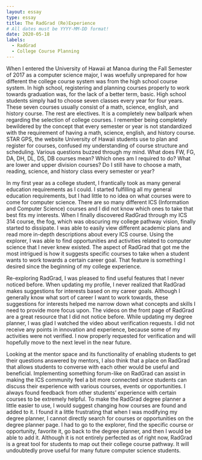 ```yaml
---
layout: essay
type: essay
title: The RadGrad (Re)Experience
# All dates must be YYYY-MM-DD format!
date: 2020-05-18
labels:
  - RadGrad
  - College Course Planning
---
```


When I entered the University of Hawaii at Manoa during the Fall Semester of 2017 as a computer science major, I was woefully unprepared for how different the college course system was from the high school course system. In high school, registering and planning courses properly to work towards graduation was, for the lack of a better term, basic. High school students simply had to choose seven classes every year for four years. These seven courses usually consist of a math, science, english, and history course. The rest are electives. It is a completely new ballpark when regarding the selection of college courses. I remember being completely bewildered by the concept that every semester or year is not standardized with the requirement of having a math, science, english, and history course. STAR GPS, the website University of Hawaii students use to plan and register for courses, confused my understanding of course structure and scheduling. Various questions buzzed through my mind. What does FW, FG, DA, DH, DL, DS, DB courses mean? Which ones am I required to do? What are lower and upper division courses? Do I still have to choose a math, reading, science, and history class every semester or year?

In my first year as a college student, I frantically took as many general education requirements as I could. I started fulfilling all my general education requirements, but I had little to no idea on what courses were to come for computer science. There are so many different ICS (Information and Computer Science) courses and I did not know which ones to take that best fits my interests. When I finally discovered RadGrad through my ICS 314 course, the fog, which was obscuring my college pathway vision, finally started to dissipate. I was able to easily view different academic plans and read more in-depth descriptions about every ICS course. Using the explorer, I was able to find opportunities and activities related to computer science that I never knew existed. The aspect of RadGrad that got me the most intrigued is how it suggests specific courses to take when a student wants to work towards a certain career goal. That feature is something I desired since the beginning of my college experience.

Re-exploring RadGrad, I was pleased to find useful features that I never noticed before. When updating my profile, I never realized that RadGrad makes suggestions for interests based on my career goals. Although I generally know what sort of career I want to work towards, these suggestions for interests helped me narrow down what concepts and skills I need to provide more focus upon. The videos on the front page of RadGrad are a great resource that I did not notice before. While updating my degree planner, I was glad I watched the video about verification requests. I did not receive any points in innovation and experience, because some of my activities were not verified. I now properly requested for verification and will hopefully move to the next level in the near future.

Looking at the mentor space and its functionality of enabling students to get their questions answered by mentors, I also think that a place on RadGrad that allows students to converse with each other would be useful and beneficial. Implementing something forum-like on RadGrad can assist in making the ICS community feel a bit more connected since students can discuss their experience with various courses, events or opportunities. I always found feedback from other students’ experience with certain courses to be extremely helpful. To make the RadGrad degree planner a little easier to use, I would suggest changing how courses are found and added to it. I found it a little frustrating that when I was modifying my degree planner, I cannot directly search for courses or opportunities on the degree planner page. I had to go to the explorer, find the specific course or opportunity, favorite it, go back to the degree planner, and then I would be able to add it. Although it is not entirely perfected as of right now, RadGrad is a great tool for students to map out their college course pathway. It will undoubtedly prove useful for many future computer science students.
